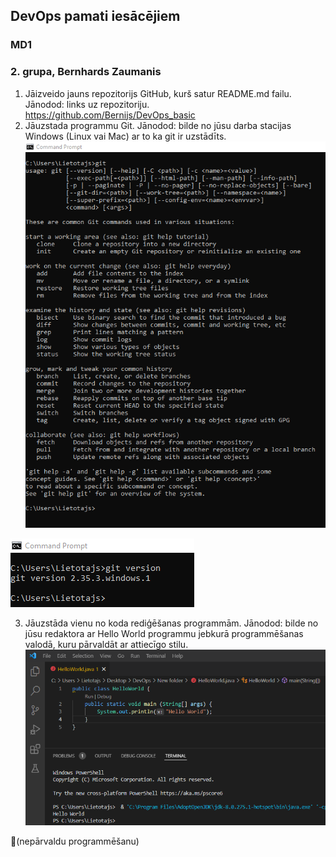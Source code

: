 ## DevOps pamati iesācējiem
### MD1
### 2. grupa, Bernhards Zaumanis

1. Jāizveido jauns repozitorijs GitHub, kurš satur README.md failu. Jānodod: links uz repozitoriju.  
https://github.com/Bernijs/DevOps_basic
2.	Jāuzstada programmu Git. Jānodod: bilde no jūsu darba stacijas Windows (Linux vai Mac) ar to ka git ir uzstādīts.
![](https://github.com/Bernijs/DevOps_basic/blob/main/module_1/gitInstall.png?raw=true)

![](https://github.com/Bernijs/DevOps_basic/blob/main/module_1/gitVersion.png?raw=true)

3.	Jāuzstāda vienu no koda rediģēšanas programmām. 
Jānodod: bilde no jūsu redaktora ar Hello World programmu jebkurā programmēšanas valodā, kuru pārvaldāt ar attiecīgo stilu.
![](https://github.com/Bernijs/DevOps_basic/blob/main/module_1/HelloWorld_Java.png?raw=true)

😬(nepārvaldu programmēšanu)